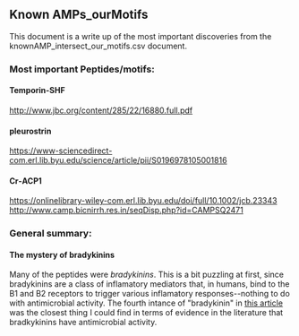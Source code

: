 ## Known AMPs_ourMotifs

This document is a write up of the most important discoveries from the knownAMP_intersect_our_motifs.csv document.

### Most important Peptides/motifs:

#### Temporin-SHF

http://www.jbc.org/content/285/22/16880.full.pdf

#### 	pleurostrin

https://www-sciencedirect-com.erl.lib.byu.edu/science/article/pii/S0196978105001816

#### Cr‐ACP1

https://onlinelibrary-wiley-com.erl.lib.byu.edu/doi/full/10.1002/jcb.23343 http://www.camp.bicnirrh.res.in/seqDisp.php?id=CAMPSQ2471

### General summary:

#### The mystery of bradykinins

Many of the peptides were *bradykinins*. This is a bit puzzling at first, since bradykinins are a class of inflamatory mediators that, in humans, bind to the B1 and B2 receptors to trigger various inflamatory responses--nothing to do with antimicrobial activity. The fourth intance of "bradykinin" in [this article](http://www.jbc.org/content/280/41/34832.full) was the closest thing I could find in terms of evidence in the literature that bradkykinins have antimicrobial activity.
